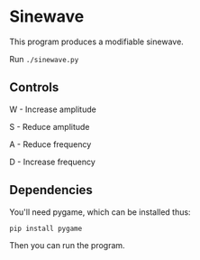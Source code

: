 # Sinewave

This program produces a modifiable sinewave. 

Run `./sinewave.py`

## Controls

W - Increase amplitude

S - Reduce amplitude

A - Reduce frequency

D - Increase frequency

## Dependencies

You'll need pygame, which can be installed thus: 

`pip install pygame`

Then you can run the program.
